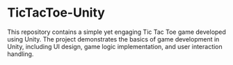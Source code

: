 # TicTacToe-Unity
This repository contains a simple yet engaging Tic Tac Toe game developed using Unity. The project demonstrates the basics of game development in Unity, including UI design, game logic implementation, and user interaction handling.
